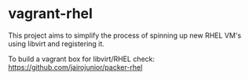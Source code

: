 # vagrant-rhel

This project aims to simplify the process of spinning up new RHEL VM's using libvirt and registering it.


To build a vagrant box for libvirt/RHEL check: https://github.com/jairojunior/packer-rhel